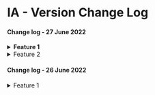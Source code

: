 # IA - Version Change Log

#### Change log - 27 June 2022  &#x20;

<details>

<summary><strong>Feature  1</strong> </summary>

Description

</details>

<details>

<summary>Feature 2</summary>

Description

</details>

#### Change log - 26 June 2022

<details>

<summary>Feature 1</summary>

description

</details>
